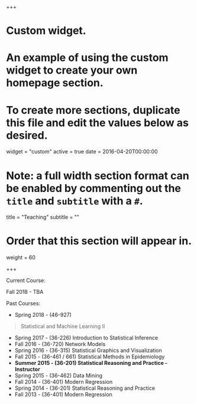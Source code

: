 +++
# Custom widget.
# An example of using the custom widget to create your own homepage section.
# To create more sections, duplicate this file and edit the values below as desired.
widget = "custom"
active = true
date = 2016-04-20T00:00:00

# Note: a full width section format can be enabled by commenting out the `title` and `subtitle` with a `#`.
title = "Teaching"
subtitle = ""

# Order that this section will appear in.
weight = 60

+++

Current Course:

Fall 2018 - TBA

Past Courses:

+ Spring 2018 - (46-927) 
 > Statistical and Machine Learning II
 
+ Spring 2017 - (36-226) Introduction to Statistical Inference
+ Fall 2016 - (36-720) Network Models
+ Spring 2016 - (36-315) Statistical Graphics and Visualization
+ Fall 2015 - (36-461 / 661) Statistical Methods in Epidemiology
+ **Summer 2015 - (36-201) Statistical Reasoning and Practice  - Instructor**
+ Spring 2015 - (36-462) Data Mining
+ Fall 2014 - (36-401) Modern Regression
+ Spring 2014 - (36-201) Statistical Reasoning and Practice
+ Fall 2013 - (36-401) Modern Regression